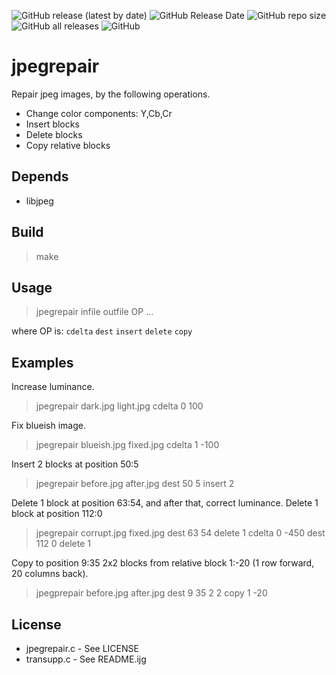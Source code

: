 ![GitHub release (latest by date)](https://img.shields.io/github/v/release/ImageProcessing-ElectronicPublications/jpegrepair)
![GitHub Release Date](https://img.shields.io/github/release-date/ImageProcessing-ElectronicPublications/jpegrepair)
![GitHub repo size](https://img.shields.io/github/repo-size/ImageProcessing-ElectronicPublications/jpegrepair)
![GitHub all releases](https://img.shields.io/github/downloads/ImageProcessing-ElectronicPublications/jpegrepair/total)
![GitHub](https://img.shields.io/github/license/ImageProcessing-ElectronicPublications/jpegrepair)

# jpegrepair

Repair jpeg images, by the following operations.
- Change color components: Y,Cb,Cr
- Insert blocks
- Delete blocks
- Copy relative blocks

## Depends

* libjpeg

## Build

> make

## Usage

> jpegrepair infile outfile OP ...

where OP is: `cdelta` `dest` `insert` `delete` `copy`

## Examples

Increase luminance.

> jpegrepair dark.jpg light.jpg cdelta 0 100

Fix blueish image.

> jpegrepair blueish.jpg fixed.jpg cdelta 1 -100

Insert 2 blocks at position 50:5

> jpegrepair before.jpg after.jpg dest 50 5 insert 2

Delete 1 block at position 63:54, and after that, correct luminance.
Delete 1 block at position 112:0

> jpegrepair corrupt.jpg fixed.jpg dest 63 54 delete 1 cdelta 0 -450 dest 112 0 delete 1

Copy to position 9:35 2x2 blocks from relative block 1:-20 (1 row forward, 20 columns back).

> jpegprepair before.jpg after.jpg dest 9 35 2 2 copy 1 -20

## License

* jpegrepair.c - See LICENSE
* transupp.c - See README.ijg
